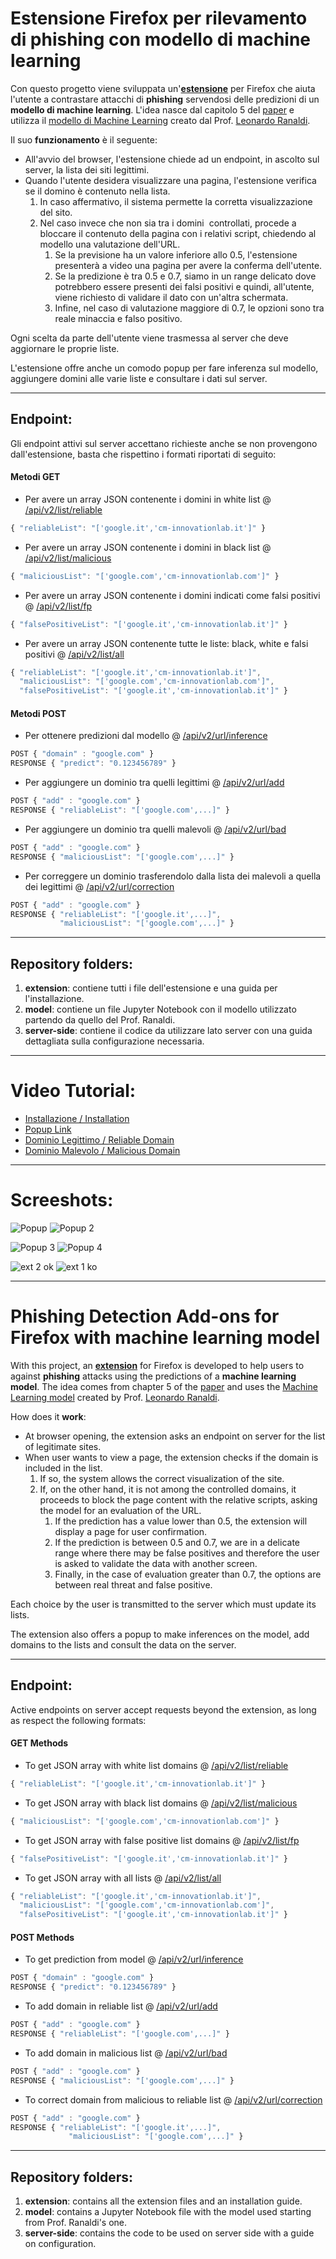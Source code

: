 # Estensione Firefox per rilevamento di phishing con modello di machine learning

Con questo progetto viene sviluppata un'[**estensione**](https://addons.mozilla.org/it/firefox/addon/italian-phishing-detection/?utm_source=addons.mozilla.org&utm_medium=referral&utm_content=search) per Firefox che aiuta l'utente a contrastare attacchi di **phishing** servendosi delle predizioni di un **modello di machine learning**. L'idea nasce dal capitolo 5 del [paper](https://ceur-ws.org/Vol-3260/paper13.pdf) e utilizza il [modello di Machine Learning](https://github.com/LeonardRanaldi/ItalianPhishingDetection/blob/main/models/RNN%20word%2Bchar_emb.ipynb) creato dal Prof. [Leonardo Ranaldi](https://github.com/LeonardRanaldi/).

Il suo **funzionamento** è il seguente:

*   All'avvio del browser, l'estensione chiede ad un endpoint, in ascolto sul server, la lista dei siti legittimi.
*   Quando l'utente desidera visualizzare una pagina, l'estensione verifica se il domino è contenuto nella lista.
    1.  In caso affermativo, il sistema permette la corretta visualizzazione del sito.
    2.  Nel caso invece che non sia tra i domini  controllati, procede a bloccare il contenuto della pagina con i relativi script, chiedendo al modello una valutazione dell'URL.
        1.  Se la previsione ha un valore inferiore allo 0.5, l'estensione presenterà a video una pagina per avere la conferma dell'utente.
        2.  Se la predizione è tra 0.5 e 0.7, siamo in un range delicato dove potrebbero essere presenti dei falsi positivi e quindi, all'utente, viene richiesto di validare il dato con un'altra schermata.
        3.  Infine, nel caso di valutazione maggiore di 0.7, le opzioni sono tra reale minaccia e falso positivo.

Ogni scelta da parte dell'utente viene trasmessa al server che deve aggiornare le proprie liste.

L'estensione offre anche un comodo popup per fare inferenza sul modello, aggiungere domini alle varie liste e consultare i dati sul server.

---

## Endpoint:

Gli endpoint attivi sul server accettano richieste anche se non provengono dall'estensione, basta che rispettino i formati riportati di seguito:

#### Metodi GET

*   Per avere un array JSON contenente i domini in white list @ [/api/v2/list/reliable](http://www.cm-innovationlab.it:5000/api/v2/list/reliable)

```javascript
{ "reliableList": "['google.it','cm-innovationlab.it']" }
```

*   Per avere un array JSON contenente i domini in black list @ [/api/v2/list/malicious](http://www.cm-innovationlab.it:5000/api/v2/list/malicious)

```javascript
{ "maliciousList": "['google.com','cm-innovationlab.com']" }
```

*   Per avere un array JSON contenente i domini indicati come falsi positivi @ [/api/v2/list/fp](http://www.cm-innovationlab.it:5000/api/v2/list/fp)

```javascript
{ "falsePositiveList": "['google.it','cm-innovationlab.it']" }
```

*   Per avere un array JSON contenente tutte le liste: black, white e falsi positivi @ [/api/v2/list/all](http://www.cm-innovationlab.it:5000/api/v2/list/all)

```javascript
{ "reliableList": "['google.it','cm-innovationlab.it']",
  "maliciousList": "['google.com','cm-innovationlab.com']",
  "falsePositiveList": "['google.it','cm-innovationlab.it']" }  
```

#### Metodi POST

*   Per ottenere predizioni dal modello @ [/api/v2/url/inference](http://www.cm-innovationlab.it:5000/api/v2/url/inference)

```javascript
POST { "domain" : "google.com" }
RESPONSE { "predict": "0.123456789" }
```

*   Per aggiungere un dominio tra quelli legittimi @ [/api/v2/url/add](http://www.cm-innovationlab.it:5000/api/v2/url/add)

```javascript
POST { "add" : "google.com" }
RESPONSE { "reliableList": "['google.com',...]" }
```

*   Per aggiungere un dominio tra quelli malevoli @ [/api/v2/url/bad](http://www.cm-innovationlab.it:5000/api/v2/url/bad)

```javascript
POST { "add" : "google.com" }
RESPONSE { "maliciousList": "['google.com',...]" }
```

*   Per correggere un dominio trasferendolo dalla lista dei malevoli a quella dei legittimi @ [/api/v2/url/correction](http://www.cm-innovationlab.it:5000/api/v2/url/correction)

```javascript
POST { "add" : "google.com" }
RESPONSE { "reliableList": "['google.it',...]",
  		   "maliciousList": "['google.com',...]" }  
```

---

## Repository folders:

1.  **extension**: contiene tutti i file dell'estensione e una guida per l'installazione.
2.  **model**: contiene un file Jupyter Notebook con il modello utilizzato partendo da quello del Prof. Ranaldi.
3.  **server-side**: contiene il codice da utilizzare lato server con una guida dettagliata sulla configurazione necessaria.

---

# Video Tutorial:

*   [Installazione / Installation](https://www.cm-innovationlab.it/1%20-%20Installazione.mp4)
*   [Popup Link](https://www.cm-innovationlab.it/2%20-%20Link%20popup.mp4)
*   [Dominio Legittimo / Reliable Domain](https://www.cm-innovationlab.it/3%20-%20Dominio%20Legittimo.mp4)
*   [Dominio Malevolo / Malicious Domain](https://www.cm-innovationlab.it/4%20-%20Dominio%20Malevolo.mp4)

---

# Screeshots:

![Popup](https://user-images.githubusercontent.com/22752092/234303893-72c65e6a-05d8-473b-aa4e-aa2ba6c66508.png)
![Popup 2](https://user-images.githubusercontent.com/22752092/234303904-cb81cd14-76e1-44f7-bf71-78e22574edf7.png)

![Popup 3](https://user-images.githubusercontent.com/22752092/234303896-41a3591a-dc76-49d8-ade7-c3c65385bd8a.png)
![Popup 4](https://user-images.githubusercontent.com/22752092/234303900-bd7e8dd8-6ad4-41ec-8341-a2b373175403.png)

![ext 2 ok](https://user-images.githubusercontent.com/22752092/234303876-edcd04d6-e1bb-4f89-a4f9-d11333fe2b6b.png)
![ext 1 ko](https://user-images.githubusercontent.com/22752092/234303906-d300e8fd-5ad8-4781-b8b6-06ad5b160d08.png)

---

# Phishing Detection Add-ons for Firefox with machine learning model

With this project, an [**extension**](https://addons.mozilla.org/it/firefox/addon/italian-phishing-detection/?utm_source=addons.mozilla.org&utm_medium=referral&utm_content=search) for Firefox is developed to help users to against **phishing** attacks using the predictions of a **machine learning model**. The idea comes from chapter 5 of the [paper](https://ceur-ws.org/Vol-3260/paper13.pdf) and uses the [Machine Learning model](https://github.com/LeonardRanaldi/ItalianPhishingDetection/blob/main/models/RNN%20word%2Bchar_emb.ipynb) created by Prof. [Leonardo Ranaldi](https://github.com/LeonardRanaldi/).

How does it **work**:

*   At browser opening, the extension asks an endpoint on server for the list of legitimate sites.
*   When user wants to view a page, the extension checks if the domain is included in the list.
    1.  If so, the system allows the correct visualization of the site.
    2.  If, on the other hand, it is not among the controlled domains, it proceeds to block the page content with the relative scripts, asking the model for an evaluation of the URL.
        1.  If the prediction has a value lower than 0.5, the extension will display a page for user confirmation.
        2.  If the prediction is between 0.5 and 0.7, we are in a delicate range where there may be false positives and therefore the user is asked to validate the data with another screen.
        3.  Finally, in the case of evaluation greater than 0.7, the options are between real threat and false positive.

Each choice by the user is transmitted to the server which must update its lists.

The extension also offers a popup to make inferences on the model, add domains to the lists and consult the data on the server.

---

## Endpoint:

Active endpoints on server accept requests beyond the extension, as long as respect the following formats:

#### GET Methods

*   To get JSON array with white list domains @ [/api/v2/list/reliable](http://www.cm-innovationlab.it:5000/api/v2/list/reliable)

```javascript
{ "reliableList": "['google.it','cm-innovationlab.it']" }
```

*   To get JSON array with black list domains @ [/api/v2/list/malicious](http://www.cm-innovationlab.it:5000/api/v2/list/malicious)

```javascript
{ "maliciousList": "['google.com','cm-innovationlab.com']" }
```

*   To get JSON array with false positive list domains @ [/api/v2/list/fp](http://www.cm-innovationlab.it:5000/api/v2/list/fp)

```javascript
{ "falsePositiveList": "['google.it','cm-innovationlab.it']" }
```

*   To get JSON array with all lists @ [/api/v2/list/all](http://www.cm-innovationlab.it:5000/api/v2/list/all)

```javascript
{ "reliableList": "['google.it','cm-innovationlab.it']",
  "maliciousList": "['google.com','cm-innovationlab.com']",
  "falsePositiveList": "['google.it','cm-innovationlab.it']" }  
```

#### POST Methods

*   To get prediction from model @ [/api/v2/url/inference](http://www.cm-innovationlab.it:5000/api/v2/url/inference)

```javascript
POST { "domain" : "google.com" }
RESPONSE { "predict": "0.123456789" }
```

*   To add domain in reliable list @ [/api/v2/url/add](http://www.cm-innovationlab.it:5000/api/v2/url/add)

```javascript
POST { "add" : "google.com" }
RESPONSE { "reliableList": "['google.com',...]" }
```

*   To add domain in malicious list @ [/api/v2/url/bad](http://www.cm-innovationlab.it:5000/api/v2/url/bad)

```javascript
POST { "add" : "google.com" }
RESPONSE { "maliciousList": "['google.com',...]" }
```

*   To correct domain from malicious to reliable list @ [/api/v2/url/correction](http://www.cm-innovationlab.it:5000/api/v2/url/correction)

```javascript
POST { "add" : "google.com" }
RESPONSE { "reliableList": "['google.it',...]",
             "maliciousList": "['google.com',...]" }  
```

---

## Repository folders:

1.  **extension**: contains all the extension files and an installation guide.
2.  **model**: contains a Jupyter Notebook file with the model used starting from Prof. Ranaldi's one.
3.  **server-side**: contains the code to be used on server side with a guide on configuration.
